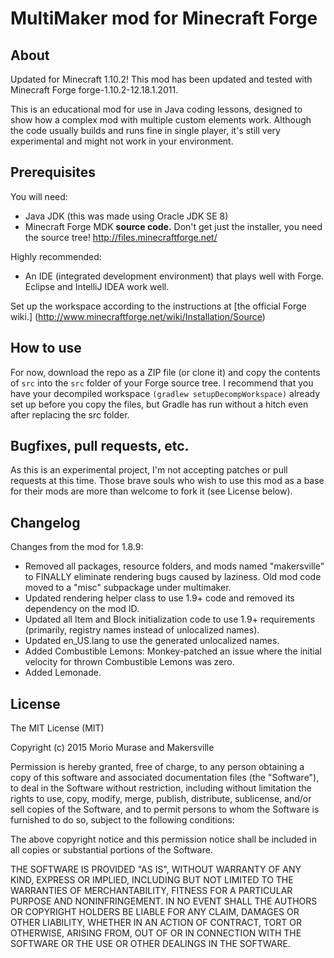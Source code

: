 # MultiMaker mod for Minecraft Forge

## About
Updated for Minecraft 1.10.2! This mod has been updated and tested with Minecraft Forge forge-1.10.2-12.18.1.2011.

This is an educational mod for use in Java coding lessons, designed to show how a complex mod with multiple custom elements work. Although the code usually builds and runs fine in single player, it's still very experimental and might not work in your environment.

## Prerequisites
You will need:
* Java JDK (this was made using Oracle JDK SE 8)
* Minecraft Forge MDK __source code.__ Don't get just the installer, you need the source tree! http://files.minecraftforge.net/

Highly recommended:
* An IDE (integrated development environment) that plays well with Forge. Eclipse and IntelliJ IDEA work well.

Set up the workspace according to the instructions at [the official Forge wiki.] (http://www.minecraftforge.net/wiki/Installation/Source)

## How to use

For now, download the repo as a ZIP file (or clone it) and copy the contents of `src` into the `src` folder of your Forge source tree. I recommend that you have your decompiled workspace `(gradlew setupDecompWorkspace)` already set up before you copy the files, but Gradle has run without a hitch even after replacing the src folder.

## Bugfixes, pull requests, etc.

As this is an experimental project, I'm not accepting patches or pull requests at this time. Those brave souls who wish to use this mod as a base for their mods are more than welcome to fork it (see License below).

## Changelog

Changes from the mod for 1.8.9:

- Removed all packages, resource folders, and mods named "makersville" to FINALLY eliminate rendering bugs caused by laziness. Old mod code moved to a "misc" subpackage under multimaker.
- Updated rendering helper class to use 1.9+ code and removed its dependency on the mod ID.
- Updated all Item and Block initialization code to use 1.9+ requirements (primarily, registry names instead of unlocalized names).
- Updated en_US.lang to use the generated unlocalized names.
- Added Combustible Lemons: Monkey-patched an issue where the initial velocity for thrown Combustible Lemons was zero.
- Added Lemonade.

## License

The MIT License (MIT)

Copyright (c) 2015 Morio Murase and Makersville

Permission is hereby granted, free of charge, to any person obtaining a copy
of this software and associated documentation files (the "Software"), to deal
in the Software without restriction, including without limitation the rights
to use, copy, modify, merge, publish, distribute, sublicense, and/or sell
copies of the Software, and to permit persons to whom the Software is
furnished to do so, subject to the following conditions:

The above copyright notice and this permission notice shall be included in
all copies or substantial portions of the Software.

THE SOFTWARE IS PROVIDED "AS IS", WITHOUT WARRANTY OF ANY KIND, EXPRESS OR
IMPLIED, INCLUDING BUT NOT LIMITED TO THE WARRANTIES OF MERCHANTABILITY,
FITNESS FOR A PARTICULAR PURPOSE AND NONINFRINGEMENT. IN NO EVENT SHALL THE
AUTHORS OR COPYRIGHT HOLDERS BE LIABLE FOR ANY CLAIM, DAMAGES OR OTHER
LIABILITY, WHETHER IN AN ACTION OF CONTRACT, TORT OR OTHERWISE, ARISING FROM,
OUT OF OR IN CONNECTION WITH THE SOFTWARE OR THE USE OR OTHER DEALINGS IN
THE SOFTWARE.
